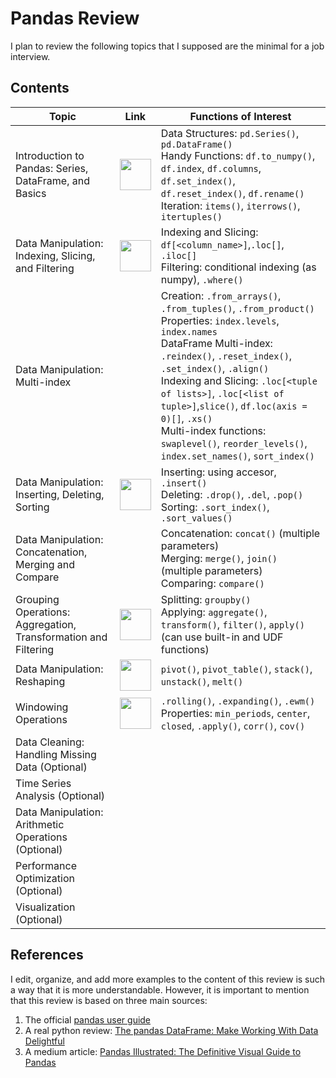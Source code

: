 # Pandas Review

I plan to review the following topics that I supposed are the minimal for a 
job interview.

## Contents

| Topic                 | Link | Functions of Interest |
|-----------------------|------|-----------------------|
| Introduction to Pandas: Series, DataFrame, and Basics | <a href="001_intro_to_pandas.ipynb"> <img src="https://www.kindpng.com/picc/m/81-811458_jupyter-notebook-logo-hd-png-download.png" width="50" /> </a> | Data Structures: `pd.Series()`, `pd.DataFrame()` <br> Handy Functions: `df.to_numpy()`, `df.index`, `df.columns`, `df.set_index()`, `df.reset_index()`, `df.rename()` <br> Iteration: `items()`, `iterrows()`, `itertuples()`    |
| Data Manipulation: Indexing, Slicing, and Filtering | <a href="002_indexing_slicing_filtering.ipynb"> <img src="https://www.kindpng.com/picc/m/81-811458_jupyter-notebook-logo-hd-png-download.png" width="50" /> </a>     | Indexing and Slicing: `df[<column_name>]`,`.loc[]`, `.iloc[]` <br> Filtering: conditional indexing (as numpy), `.where()`    |
| Data Manipulation: Multi-index |      | Creation: `.from_arrays()`, `.from_tuples()`, `.from_product()` <br> Properties: `index.levels`, `index.names`  <br> DataFrame Multi-index: `.reindex()`, `.reset_index()`, `.set_index()`, `.align()` <br> Indexing and Slicing: `.loc[<tuple of lists>]`, `.loc[<list of tuple>]`,`slice()`, `df.loc(axis = 0)[]`, `.xs()` <br> Multi-index functions: `swaplevel()`, `reorder_levels()`, `index.set_names()`, `sort_index()` |
| Data Manipulation: Inserting, Deleting, Sorting | <a href="004_inserting_deleting_sorting.ipynb"> <img src="https://www.kindpng.com/picc/m/81-811458_jupyter-notebook-logo-hd-png-download.png" width="50" /> </a>     | Inserting: using accesor, `.insert()` <br> Deleting: `.drop()`, `.del`, `.pop()` <br> Sorting: `.sort_index()`, `.sort_values()`    |
| Data Manipulation: Concatenation, Merging and Compare |      | Concatenation: `concat()` (multiple parameters) <br> Merging: `merge()`, `join()` (multiple parameters) <br> Comparing: `compare()`   |
| Grouping Operations: Aggregation, Transformation and Filtering | <a href="006_group_by.ipynb"> <img src="https://www.kindpng.com/picc/m/81-811458_jupyter-notebook-logo-hd-png-download.png" width="50" /> </a>     | Splitting: `groupby()` <br> Applying: `aggregate()`, `transform()`, `filter()`, `apply()` (can use built-in and UDF functions)  |
| Data Manipulation: Reshaping | <a href="007_reshaping.ipynb"> <img src="https://www.kindpng.com/picc/m/81-811458_jupyter-notebook-logo-hd-png-download.png" width="50" /> </a>     | `pivot()`, `pivot_table()`, `stack()`, `unstack()`, `melt()`  |
| Windowing Operations | <a href="008_windowing_operations.ipynb"> <img src="https://www.kindpng.com/picc/m/81-811458_jupyter-notebook-logo-hd-png-download.png" width="50" /> </a>       | `.rolling()`, `.expanding()`, `.ewm()` <br> Properties: `min_periods`, `center`, `closed`, `.apply()`, `corr()`, `cov()`   |
| Data Cleaning: Handling Missing Data (Optional) |      |      |
| Time Series Analysis (Optional) |      |      |
| Data Manipulation: Arithmetic Operations (Optional) |      |      |
| Performance Optimization (Optional) |      |      |
| Visualization (Optional) |      |      |


## References

I edit, organize, and add more examples to the content of this review is such a way that it is more understandable. However, it is important to mention that this review is based on three main sources:

1. The official [pandas user guide](https://pandas.pydata.org/docs/user_guide/index.html)
2. A real python review: [The pandas DataFrame: Make Working With Data Delightful](https://realpython.com/pandas-dataframe/#:~:text=The%20Pandas%20DataFrame%20is%20a,with%20in%20Excel%20or%20Calc)
3. A medium article: [Pandas Illustrated: The Definitive Visual Guide to Pandas](https://betterprogramming.pub/pandas-illustrated-the-definitive-visual-guide-to-pandas-c31fa921a43#76b7)